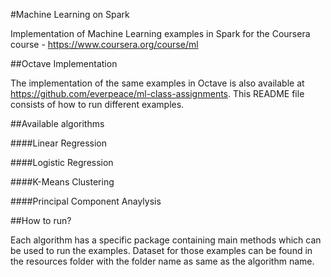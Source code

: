#Machine Learning on Spark

Implementation of Machine Learning examples in Spark for the Coursera course - <https://www.coursera.org/course/ml>

##Octave Implementation

The implementation of the same examples in Octave is also available at <https://github.com/everpeace/ml-class-assignments>. This README file consists of how to run different examples.

##Available algorithms

####Linear Regression

####Logistic Regression

####K-Means Clustering

####Principal Component Anaylysis

##How to run?

Each algorithm has a specific package containing main methods which can be used to run the examples. Dataset for those examples can be found in the resources folder with the folder name as same as the algorithm name.
